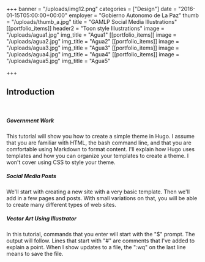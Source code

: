 +++
banner = "/uploads/img12.png"
categories = ["Design"]
date = "2016-01-15T05:00:00+00:00"
employer = "Gobierno Autonomo de La Paz"
thumb = "/uploads/thumb_a.jpg"
title = "GAMLP Social Media Illustrations"
[[portfolio_items]]
header2 = "Toon style Illustrations"
image = "/uploads/agua1.jpg"
img_title = "Agua1"
[[portfolio_items]]
image = "/uploads/agua2.jpg"
img_title = "Agua2"
[[portfolio_items]]
image = "/uploads/agua3.jpg"
img_title = "Agua3"
[[portfolio_items]]
image = "/uploads/agua4.jpg"
img_title = "Agua4"
[[portfolio_items]]
image = "/uploads/agua5.jpg"
img_title = "Agua5"

+++
## Introduction

<br>

##### Government Work

This tutorial will show you how to create a simple theme in Hugo. I assume that you are familiar with HTML, the bash command line, and that you are comfortable using Markdown to format content. I'll explain how Hugo uses templates and how you can organize your templates to create a theme. I won't cover using CSS to style your theme.

##### Social Media Posts

We'll start with creating a new site with a very basic template. Then we'll add in a few pages and posts. With small variations on that, you will be able to create many different types of web sites.

##### Vector Art Using Illustrator

In this tutorial, commands that you enter will start with the "$" prompt. The output will follow. Lines that start with "#" are comments that I've added to explain a point. When I show updates to a file, the ":wq" on the last line means to save the file.